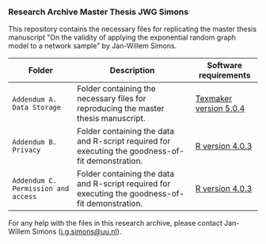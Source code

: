 ### Research Archive Master Thesis JWG Simons
This repository contains the necessary files for replicating the master thesis manuscript "On the validity of applying the exponential random graph model to a network sample" by Jan-Willem Simons. 

| Folder | Description | Software requirements |
| ----------- | ----------- | ----------------- |
| `Addendum A. Data Storage` | Folder containing the necessary files for reproducing the master thesis manuscript. | [Texmaker version 5.0.4](https://www.xm1math.net/texmaker/) |
| `Addendum B. Privacy` | Folder containing the data and R-script required for executing the goodness-of-fit demonstration. | [R version 4.0.3](https://cran.r-project.org/bin/windows/base/) |
| `Addendum C. Permission and access` | Folder containing the data and R-script required for executing the goodness-of-fit demonstration. | [R version 4.0.3](https://cran.r-project.org/bin/windows/base/) |

For any help with the files in this research archive, please contact Jan-Willem Simons (j.g.simons@uu.nl).
